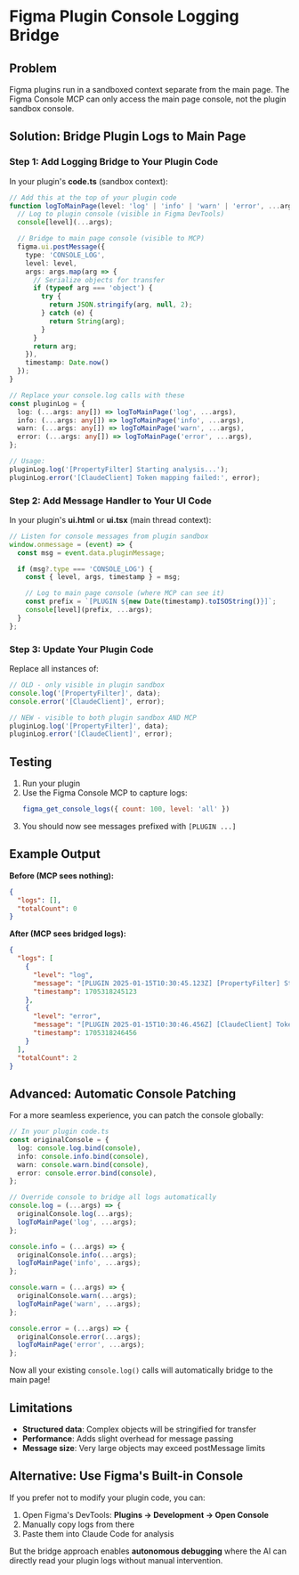 # Figma Plugin Console Logging Bridge

## Problem

Figma plugins run in a sandboxed context separate from the main page. The Figma Console MCP can only access the main page console, not the plugin sandbox console.

## Solution: Bridge Plugin Logs to Main Page

### Step 1: Add Logging Bridge to Your Plugin Code

In your plugin's **code.ts** (sandbox context):

```typescript
// Add this at the top of your plugin code
function logToMainPage(level: 'log' | 'info' | 'warn' | 'error', ...args: any[]) {
  // Log to plugin console (visible in Figma DevTools)
  console[level](...args);

  // Bridge to main page console (visible to MCP)
  figma.ui.postMessage({
    type: 'CONSOLE_LOG',
    level: level,
    args: args.map(arg => {
      // Serialize objects for transfer
      if (typeof arg === 'object') {
        try {
          return JSON.stringify(arg, null, 2);
        } catch (e) {
          return String(arg);
        }
      }
      return arg;
    }),
    timestamp: Date.now()
  });
}

// Replace your console.log calls with these
const pluginLog = {
  log: (...args: any[]) => logToMainPage('log', ...args),
  info: (...args: any[]) => logToMainPage('info', ...args),
  warn: (...args: any[]) => logToMainPage('warn', ...args),
  error: (...args: any[]) => logToMainPage('error', ...args),
};

// Usage:
pluginLog.log('[PropertyFilter] Starting analysis...');
pluginLog.error('[ClaudeClient] Token mapping failed:', error);
```

### Step 2: Add Message Handler to Your UI Code

In your plugin's **ui.html** or **ui.tsx** (main thread context):

```typescript
// Listen for console messages from plugin sandbox
window.onmessage = (event) => {
  const msg = event.data.pluginMessage;

  if (msg?.type === 'CONSOLE_LOG') {
    const { level, args, timestamp } = msg;

    // Log to main page console (where MCP can see it)
    const prefix = `[PLUGIN ${new Date(timestamp).toISOString()}]`;
    console[level](prefix, ...args);
  }
};
```

### Step 3: Update Your Plugin Code

Replace all instances of:
```typescript
// OLD - only visible in plugin sandbox
console.log('[PropertyFilter]', data);
console.error('[ClaudeClient]', error);

// NEW - visible to both plugin sandbox AND MCP
pluginLog.log('[PropertyFilter]', data);
pluginLog.error('[ClaudeClient]', error);
```

## Testing

1. Run your plugin
2. Use the Figma Console MCP to capture logs:
   ```javascript
   figma_get_console_logs({ count: 100, level: 'all' })
   ```
3. You should now see messages prefixed with `[PLUGIN ...]`

## Example Output

**Before (MCP sees nothing):**
```json
{
  "logs": [],
  "totalCount": 0
}
```

**After (MCP sees bridged logs):**
```json
{
  "logs": [
    {
      "level": "log",
      "message": "[PLUGIN 2025-01-15T10:30:45.123Z] [PropertyFilter] Starting analysis...",
      "timestamp": 1705318245123
    },
    {
      "level": "error",
      "message": "[PLUGIN 2025-01-15T10:30:46.456Z] [ClaudeClient] Token mapping failed: {...}",
      "timestamp": 1705318246456
    }
  ],
  "totalCount": 2
}
```

## Advanced: Automatic Console Patching

For a more seamless experience, you can patch the console globally:

```typescript
// In your plugin code.ts
const originalConsole = {
  log: console.log.bind(console),
  info: console.info.bind(console),
  warn: console.warn.bind(console),
  error: console.error.bind(console),
};

// Override console to bridge all logs automatically
console.log = (...args) => {
  originalConsole.log(...args);
  logToMainPage('log', ...args);
};

console.info = (...args) => {
  originalConsole.info(...args);
  logToMainPage('info', ...args);
};

console.warn = (...args) => {
  originalConsole.warn(...args);
  logToMainPage('warn', ...args);
};

console.error = (...args) => {
  originalConsole.error(...args);
  logToMainPage('error', ...args);
};
```

Now all your existing `console.log()` calls will automatically bridge to the main page!

## Limitations

- **Structured data**: Complex objects will be stringified for transfer
- **Performance**: Adds slight overhead for message passing
- **Message size**: Very large objects may exceed postMessage limits

## Alternative: Use Figma's Built-in Console

If you prefer not to modify your plugin code, you can:
1. Open Figma's DevTools: **Plugins → Development → Open Console**
2. Manually copy logs from there
3. Paste them into Claude Code for analysis

But the bridge approach enables **autonomous debugging** where the AI can directly read your plugin logs without manual intervention.
